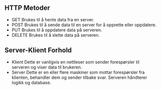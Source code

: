 ## HTTP Metoder

- GET Brukes til å hente data fra en server.
- POST Brukes til å sende data til en server for å opprette eller oppdatere.
- PUT Brukes til å oppdatere data på serveren.
- DELETE Brukes til å slette data på serveren.

## Server-Klient Forhold

- Klient Dette er vanligvis en nettleser som sender forespørsler til serveren og viser data til brukeren.
- Server Dette er en eller flere maskiner som mottar forespørsler fra klienten, behandler dem og sender tilbake svar. Serveren håndterer logikk og database.
